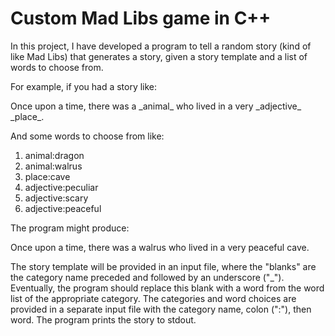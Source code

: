# Custom Mad Libs game in C++

In this project, I have developed a program to tell a random
story (kind of like Mad Libs) that generates a story, given a story
template and a list of words to choose from.

For example, if you had a story like:

Once upon a time, there was a \_animal\_ who lived in a very \_adjective\_
\_place\_.

And some words to choose from like:

1. animal:dragon
2. animal:walrus
3. place:cave
4. adjective:peculiar
5. adjective:scary
6. adjective:peaceful

The program might produce:

Once upon a time, there was a walrus who lived in a very peaceful
cave.

The story template will be provided in an input file, where the "blanks"
are the category name preceded and followed by an underscore
("_"). Eventually, the program should replace this blank with a word from
the word list of the appropriate category. The categories and word choices
are provided in a separate input file with the category name, colon (":"),
then word. The program prints the story to stdout. 
